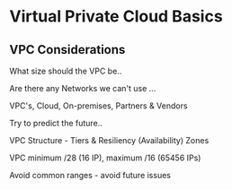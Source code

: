 # Virtual Private Cloud Basics

## VPC Considerations

What size should the VPC be..

Are there any Networks we can't use ...

VPC's, Cloud, On-premises, Partners & Vendors

Try to predict the future..

VPC Structure - Tiers & Resiliency (Availability) Zones

VPC minimum /28 (16 IP), maximum /16 (65456 IPs)

Avoid common ranges - avoid future issues
